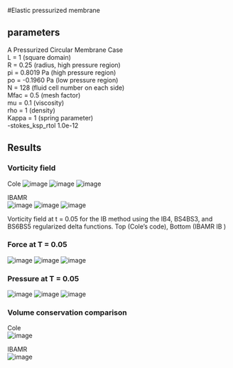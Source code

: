 #Elastic pressurized membrane 

## parameters
A Pressurized Circular Membrane Case  
L = 1 (square domain)  
R = 0.25 (radius, high pressure region)  
pi = 0.8019 Pa (high pressure region)  
po = -0.1960 Pa (low pressure region)  
N = 128 (fluid cell number on each side)  
Mfac = 0.5 (mesh factor)  
mu = 0.1 (viscosity)  
rho = 1 (density)  
Kappa = 1 (spring parameter)  
-stokes_ksp_rtol 1.0e-12  

## Results
### Vorticity field
Cole
![image](https://github.com/user-attachments/assets/ba4a5fd5-62a6-4de7-a55b-cc22ba223aa1)
![image](https://github.com/user-attachments/assets/f9a42787-3a39-4133-af83-b3552f3e9872)
![image](https://github.com/user-attachments/assets/48d4acbb-f51f-4335-97dc-cd1848559940)
 	 	 
IBAMR	 
![image](https://github.com/user-attachments/assets/87c321c8-b27d-488c-9cc5-b0198bda395d)
![image](https://github.com/user-attachments/assets/3308537b-c9b2-4aa2-814c-094a1701ffc3)
![image](https://github.com/user-attachments/assets/a18f5520-d124-4289-98ad-72937cbbdfca)

Vorticity field at t = 0.05 for the IB method using the IB4, BS4BS3, and BS6BS5 regularized delta functions. Top (Cole’s code), Bottom (IBAMR IB ) 

### Force at T = 0.05  
![image](https://github.com/user-attachments/assets/2624933c-1088-4fa2-b368-995ead3d0938)
![image](https://github.com/user-attachments/assets/219ea7b0-9bc6-4892-adb6-e4b29d4b8157)
![image](https://github.com/user-attachments/assets/3d7fbab9-3e5c-4718-a8ac-7a9a78c0053b)

### Pressure at T = 0.05  
![image](https://github.com/user-attachments/assets/6e7c4d51-6455-4212-921b-5d2b3c1a44a8)
![image](https://github.com/user-attachments/assets/c37dbddf-90c6-4ecf-8020-5e0cc0eebae9)
![image](https://github.com/user-attachments/assets/b4b92dc8-0836-4149-9dc6-111a060a8000)

### Volume conservation comparison
Cole  
![image](https://github.com/user-attachments/assets/fdaba1f2-dd57-4621-9bfb-34fc37b6bace)

IBAMR  
![image](https://github.com/user-attachments/assets/ca23488d-05ac-4d6b-bf1b-b2134c30630b)




